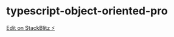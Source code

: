 # typescript-object-oriented-pro

[Edit on StackBlitz ⚡️](https://stackblitz.com/edit/typescript-object-oriented-pro)